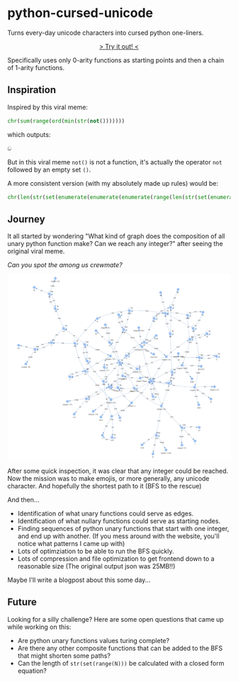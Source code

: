 # python-cursed-unicode

Turns every-day unicode characters into cursed python one-liners.

<p align="center">
    <a href="https://nyveon.github.io/python-cursed-unicode/">> Try it out! <</a>
</p>

Specifically uses only 0-arity functions as starting points and then a chain of 1-arity functions.

## Inspiration

Inspired by this viral meme:

```python
chr(sum(range(ord(min(str(not()))))))
```

which outputs:

```bash
ඞ
```

But in this viral meme `not()` is not a function, it's actually the operator `not` followed by an empty set `()`.

A more consistent version (with my absolutely made up rules) would be:

```python
chr(len(str(set(enumerate(enumerate(enumerate(range(len(str(set(enumerate(enumerate(enumerate(range(next(iter(reversed(range(next(iter(reversed(range(sum(range(len(str(type(TabError()))))))))))))))))))))))))))))
```

## Journey

It all started by wondering "What kind of graph does the composition of all unary python function make? Can we reach any integer?" after seeing the original viral meme.

*Can you spot the among us crewmate?*

![Graph of unary functions](image-1.png)

After some quick inspection, it was clear that any integer could be reached. Now the mission was to make emojis, or more generally, any unicode character. And hopefully the shortest path to it (BFS to the rescue)

And then...

- Identification of what unary functions could serve as edges.
- Identification of what nullary functions could serve as starting nodes.
- Finding sequences of python unary functions that start with one integer, and end up with another. (If you mess around with the website, you'll notice what patterns I came up with)
- Lots of optimziation to be able to run the BFS quickly.
- Lots of compression and file optimization to get frontend down to a reasonable size (The original output json was 25MB!!)

Maybe I'll write a blogpost about this some day...

## Future

Looking for a silly challenge? Here are some open questions that came up while working on this:

- Are python unary functions values turing complete?
- Are there any other composite functions that can be added to the BFS that might shorten some paths?
- Can the length of `str(set(range(N)))` be calculated with a closed form equation?
